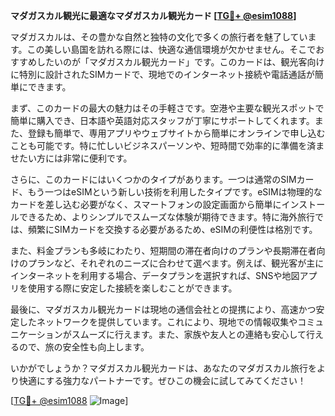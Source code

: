 **マダガスカル観光に最適なマダガスカル観光カード [[TG💪+ @esim1088](https://t.me/s/esim1088)]**

マダガスカルは、その豊かな自然と独特の文化で多くの旅行者を魅了しています。この美しい島国を訪れる際には、快適な通信環境が欠かせません。そこでおすすめしたいのが「マダガスカル観光カード」です。このカードは、観光客向けに特別に設計されたSIMカードで、現地でのインターネット接続や電話通話が簡単にできます。

まず、このカードの最大の魅力はその手軽さです。空港や主要な観光スポットで簡単に購入でき、日本語や英語対応スタッフが丁寧にサポートしてくれます。また、登録も簡単で、専用アプリやウェブサイトから簡単にオンラインで申し込むことも可能です。特に忙しいビジネスパーソンや、短時間で効率的に準備を済ませたい方には非常に便利です。

さらに、このカードにはいくつかのタイプがあります。一つは通常のSIMカード、もう一つはeSIMという新しい技術を利用したタイプです。eSIMは物理的なカードを差し込む必要がなく、スマートフォンの設定画面から簡単にインストールできるため、よりシンプルでスムーズな体験が期待できます。特に海外旅行では、頻繁にSIMカードを交換する必要があるため、eSIMの利便性は格別です。

また、料金プランも多岐にわたり、短期間の滞在者向けのプランや長期滞在者向けのプランなど、それぞれのニーズに合わせて選べます。例えば、観光客が主にインターネットを利用する場合、データプランを選択すれば、SNSや地図アプリを使用する際に安定した接続を楽しむことができます。

最後に、マダガスカル観光カードは現地の通信会社との提携により、高速かつ安定したネットワークを提供しています。これにより、現地での情報収集やコミュニケーションがスムーズに行えます。また、家族や友人との連絡も安心して行えるので、旅の安全性も向上します。

いかがでしょうか？マダガスカル観光カードは、あなたのマダガスカル旅行をより快適にする強力なパートナーです。ぜひこの機会に試してみてください！

[[TG💪+ @esim1088](https://t.me/s/esim1088) ![Image](https://i.postimg.cc/Y0z9fWf4/image.png)]